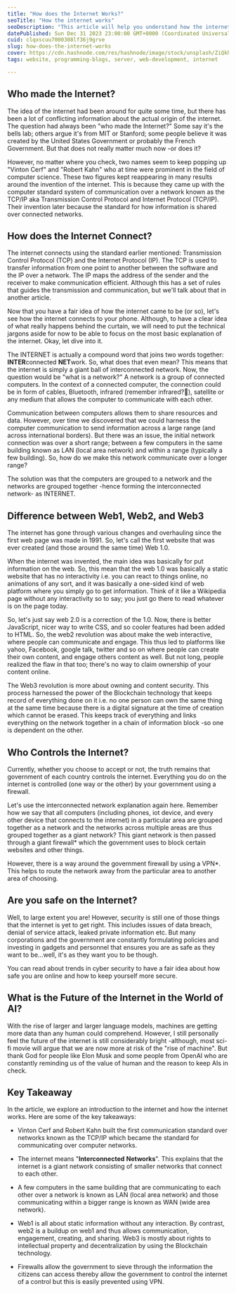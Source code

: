 ```yaml
---
title: "How does the Internet Works?"
seoTitle: "How the internet works"
seoDescription: "This article will help you understand how the internet works. you will also learn about what powers the internet and who controls the internet you use."
datePublished: Sun Dec 31 2023 23:00:00 GMT+0000 (Coordinated Universal Time)
cuid: clqxscuu7000308lf36j9grve
slug: how-does-the-internet-works
cover: https://cdn.hashnode.com/res/hashnode/image/stock/unsplash/ZiQkhI7417A/upload/0594a36f4fdfeb2a42396df05d788990.jpeg
tags: website, programming-blogs, server, web-development, internet

---
```


## Who made the Internet?

The idea of the internet had been around for quite some time, but there has been a lot of conflicting information about the actual origin of the internet. The question had always been "who made the Internet?" Some say it's the bells lab; others argue it's from MIT or Stanford; some people believe it was created by the United States Government or probably the French Government. But that does not really matter much now -or does it?

However, no matter where you check, two names seem to keep popping up "Vinton Cerf" and "Robert Kahn" who at time were prominent in the field of computer science. These two figures kept reappearing in many results around the invention of the internet. This is because they came up with the computer standard system of communication over a network known as the TCP/IP aka Transmission Control Protocol and Internet Protocol (TCP/IP). Their invention later because the standard for how information is shared over connected networks.

## How does the Internet Connect?

The internet connects using the standard earlier mentioned: Transmission Control Protocol (TCP) and the Internet Protocol (IP). The TCP is used to transfer information from one point to another between the software and the IP over a network. The IP maps the address of the sender and the receiver to make communication efficient. Although this has a set of rules that guides the transmission and communication, but we'll talk about that in another article.

Now that you have a fair idea of how the internet came to be (or so), let's see how the internet connects to your phone. Although, to have a clear idea of what really happens behind the curtain, we will need to put the technical jargons aside for now to be able to focus on the most basic explanation of the internet. Okay, let dive into it.

The INTERNET is actually a compound word that joins two words together: **INTER**connected **NET**work. So, what does that even mean? This means that the internet is simply a giant ball of interconnected network. Now, the question would be "what is a network?" A network is a group of connected computers. In the context of a connected computer, the connection could be in form of cables, Bluetooth, infrared (remember infrared?🤭), satellite or any medium that allows the computer to communicate with each other.

Communication between computers allows them to share resources and data. However, over time we discovered that we could harness the computer communication to send information across a large range (and across international borders). But there was an issue, the initial network connection was over a short range; between a few computers in the same building known as LAN (local area network) and within a range (typically a few building). So, how do we make this network communicate over a longer range?

The solution was that the computers are grouped to a network and the networks are grouped together -hence forming the interconnected network- as INTERNET.

## Difference between Web1, Web2, and Web3

The internet has gone through various changes and overhauling since the first web page was made in 1991. So, let's call the first website that was ever created (and those around the same time) Web 1.0.

When the internet was invented, the main idea was basically for put information on the web. So, this mean that the web 1.0 was basically a static website that has no interactivity i.e. you can react to things online, no animations of any sort, and it was basically a one-sided kind of web platform where you simply go to get information. Think of it like a Wikipedia page without any interactivity so to say; you just go there to read whatever is on the page today.

So, let's just say web 2.0 is a correction of the 1.0. Now, there is better JavaScript, nicer way to write CSS, and so cooler features had been added to HTML. So, the web2 revolution was about make the web interactive, where people can communicate and engage. This thus led to platforms like yahoo, Facebook, google talk, twitter and so on where people can create their own content, and engage others content as well. But not long, people realized the flaw in that too; there's no way to claim ownership of your content online.

The Web3 revolution is more about owning and content security. This process harnessed the power of the Blockchain technology that keeps record of everything done on it i.e. no one person can own the same thing at the same time because there is a digital signature at the time of creation which cannot be erased. This keeps track of everything and links everything on the network together in a chain of information block -so one is dependent on the other.

## Who Controls the Internet?

Currently, whether you choose to accept or not, the truth remains that government of each country controls the internet. Everything you do on the internet is controlled (one way or the other) by your government using a firewall.

Let's use the interconnected network explanation again here. Remember how we say that all computers (including phones, iot device, and every other device that connects to the internet) in a particular area are grouped together as a network and the networks across multiple areas are thus grouped together as a giant network? This giant network is then passed through a giant firewall\* which the government uses to block certain websites and other things.

However, there is a way around the government firewall by using a VPN\*. This helps to route the network away from the particular area to another area of choosing.

## Are you safe on the Internet?

Well, to large extent you are! However, security is still one of those things that the internet is yet to get right. This includes issues of data breach, denial of service attack, leaked private information etc. But many corporations and the government are constantly formulating policies and investing in gadgets and personnel that ensures you are as safe as they want to be...well, it's as they want you to be though.

You can read about trends in cyber security to have a fair idea about how safe you are online and how to keep yourself more secure.

## What is the Future of the Internet in the World of AI?

With the rise of larger and larger language models, machines are getting more data than any human could comprehend. However, I still personally feel the future of the internet is still considerably bright -although, most sci-fi movie will argue that we are now more at risk of the "rise of machine". But thank God for people like Elon Musk and some people from OpenAI who are constantly reminding us of the value of human and the reason to keep AIs in check.

## Key Takeaway

In the article, we explore an introduction to the internet and how the internet works. Here are some of the key takeaways:

* Vinton Cerf and Robert Kahn built the first communication standard over networks known as the TCP/IP which became the standard for communicating over computer networks.
    
* The internet means "**Interconnected** **Networks**". This explains that the internet is a giant network consisting of smaller networks that connect to each other.
    
* A few computers in the same building that are communicating to each other over a network is known as LAN (local area network) and those communicating within a bigger range is known as WAN (wide area network).
    
* Web1 is all about static information without any interaction. By contrast, web2 is a buildup on web1 and thus allows communication, engagement, creating, and sharing. Web3 is mostly about rights to intellectual property and decentralization by using the Blockchain technology.
    
* Firewalls allow the government to sieve through the information the citizens can access thereby allow the government to control the internet of a control but this is easily prevented using VPN.`⁠`⁠